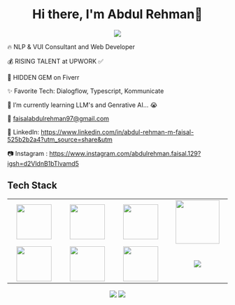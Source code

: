 <body>
  <div align="center">
    <h1> Hi there, I'm Abdul Rehman👋<a href="https://hammad-air.github.io/hammad/"></h1>
  </div>
<p align="center">
<a href="https://github.com/hammad-air"><img src="https://readme-typing-svg.herokuapp.com/?lines=NLP+and+Web+Developer;Front+End+Developer;Chatbot+Developer&font=Roboto&size=26&duration=3500&pause=500&center=true&width=500&height=50&color=eab676"></a>
	
<!-- ## My WordPress Course 
- [Mubashar Nouman](https://www.youtube.com/channel/UC6lUUWMyuiibsJzV8BNdaEQ)
 -->



🔥 NLP & VUI Consultant and Web Developer 
	
💰 RISING TALENT at UPWORK ✅

💸 HIDDEN GEM on Fiverr
	

✨ Favorite Tech: Dialogflow, Typescript, Kommunicate

📓 I’m currently learning LLM's and Genrative AI... 😭

📧 faisalabdulrehman97@gmail.com

💼 LinkedIn: https://www.linkedin.com/in/abdul-rehman-m-faisal-525b2b2a4?utm_source=share&utm

📷 Instagram : https://www.instagram.com/abdulrehman.faisal.129?igsh=d2VldnB1bTlvamd5
 
<h2>Tech Stack</h2>

<table width="100">
<tr>
    <td align='center' width="200">
        <img src="https://www.svgrepo.com/show/353648/dialogflow.svg" width="80">
    </td>

  <td align='center' width="200">
        <img src="https://upload.wikimedia.org/wikipedia/commons/thumb/c/cb/Google_Assistant_logo.svg/1200px-Google_Assistant_logo.svg.png"  width="80">
    </td>
 <td align='center' width="200">
        <img src="https://github.com/abranhe/programming-languages-logos/blob/master/src/javascript/javascript.svg" width="80">
    </td>
 <td align='center' width="200">
        <img src="https://fiverr-res.cloudinary.com/npm-assets/layout-server/fiverr-og-logo.5fd6463.png" width="100">
    </td>

 
</tr>
 
<tr>
    <td align='center'>
        <img src="https://upload.wikimedia.org/wikipedia/commons/thumb/3/38/HTML5_Badge.svg/600px-HTML5_Badge.svg.png"  width="80">
    </td>
    <td align='center'>
        <img src="https://upload.wikimedia.org/wikipedia/commons/thumb/4/4c/Typescript_logo_2020.svg/1200px-Typescript_logo_2020.svg.png" width="80">
    </td>
 <td align='center'>
        <img src="https://github.com/bestofjs/bestofjs-webui/blob/master/public/logos/vscode.svg" width="80">
    </td>
     <td align='center'>
        <img src="https://download.logo.wine/logo/Amazon_Alexa/Amazon_Alexa-Logo.wine.png">
    </td>
</tr>
 

    
</table>
</p>
<p align="center">
<a href="mailto:faisalabdulrehman97@gmail.com"><img src="https://img.shields.io/badge/-faisalabdulrehman97@gmail.com-D14836?style=flat&logo=Gmail&logoColor=white"/></a>
<a href=" https://www.instagram.com/abdulrehman.faisal.129?igsh=d2VldnB1bTlvamd5"><img src="https://img.shields.io/badge/-@abdulrehman.faisal.129-E4405F?style=flat&logo=Instagram&logoColor=white"/></a>
 </p>
</p>

 
<br>
